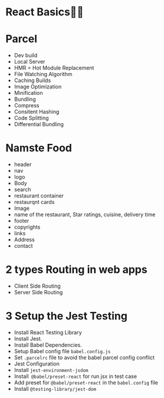 # React Basics👩‍🚀

# Parcel

- Dev build
- Local Server
- HMR = Hot Module Replacement
- File Watching Algorithm
- Caching Builds
- Image Optimization
- Minification
- Bundling
- Compress
- Consitent Hashing
- Code Splitting
- Differential Bundling

# Namste Food

- header
- nav
- logo
- Body
- search
- restaurant container
- restaurqnt cards
- Image
- name of the restaurant, Star ratings, cuisine, delivery time
- footer
- copyrights
- links
- Address
- contact

# 2 types Routing in web apps

- Client Side Routing
- Server Side Routing


# 3 Setup the Jest Testing

- Install React Testing Library
- Install Jest.
- Install Babel Dependencies.
- Setup Babel config file `babel.config.js`
- Set `.parcelrc` file to avoid the babel parcel config conflict
- Jest Configuration
- Install `jest-environment-jsdom`
- Install` @babel/preset-react` for run jsx in test case
- Add preset for `@babel/preset-react` in the `babel.config` file
- Install `@testing-library/jest-dom`